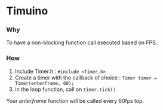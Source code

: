 # Timuino

### Why

To have a non-blocking function call executed based on FPS.

### How

1. Include Timer.h : `#include <Timer.h>`
2. Create a timer with the callback of choice : `Timer timer = Timer(enterframe, 60);`
3. in the loop function, call on `timer.tick()`

Your _enterframe_ function will be called every 60fps top.